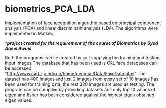 # biometrics_PCA_LDA
Implementation of face recognition algorithm based on principal component analysis (PCA) and linear discriminant analysis (LDA). The algorithms were implemented in Matlab.

****project created for the requirement of the course of Biometrics by Syed Aqeel Awais***

Both the programs can be created by just supplying the training and testing input images
The database that has been used is ORL face databases can be accessed 
"http://www.cad.zju.edu.cn/home/dengcai/Data/FaceData.html" The dataset has 400 images 
and just 2 images from every set of 10 images has been used for training data, the
rest 320 images are used as testing. The program can be compiled by providing datasets and
only top 10 values of eigen and fisher has been considered against the highest eigen 
obtained eigen values. 
